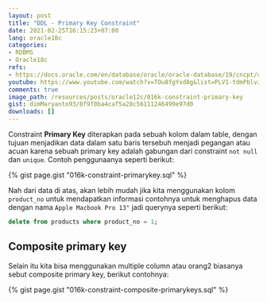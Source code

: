 ```yaml
---
layout: post
title: "DDL - Primary Key Constraint"
date: 2021-02-25T16:15:23+07:00
lang: oracle18c
categories:
- RDBMS
- Oracle18c
refs: 
- https://docs.oracle.com/en/database/oracle/oracle-database/19/cncpt/data-integrity.html#GUID-E1033BB9-0F67-4E59-82AC-B8B572FD82BB
youtube: https://www.youtube.com/watch?v=TOu8fgYxd8g&list=PLV1-tdmPblvzqS-Z57hZ_spTRtVvnYYpV&index=84
comments: true
image_path: /resources/posts/oracle12c/016k-constraint-primary-key
gist: dimMaryanto93/8f9f0ba4caf5a28c56111246499e97d0
downloads: []
---
```


Constraint **Primary Key** diterapkan pada sebuah kolom dalam table, dengan tujuan menjadikan data dalam satu baris tersebuh menjadi pegangan atau acuan karena sebuah primary key adalah gabungan dari constraint `not null` dan `unique`. Contoh penggunaanya seperti berikut:

{% gist page.gist "016k-constraint-primarykey.sql" %}

Nah dari data di atas, akan lebih mudah jika kita menggunakan kolom `product_no` untuk mendapatkan informasi contohnya untuk menghapus data dengan nama `Apple Macbook Pro 13"` jadi querynya seperti berikut:

```sql
delete from products where product_no = 1;
```

## Composite primary key

Selain itu kita bisa menggunakan multiple column atau orang2 biasanya sebut composite primary key, berikut contohnya:

{% gist page.gist "016k-constraint-composite-primarykeys.sql" %}